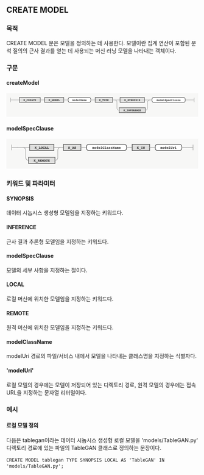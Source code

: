## CREATE MODEL

### 목적

CREATE MODEL 문은 모델을 정의하는 데 사용한다. 모델이란 집계 연산이 포함된 분석 질의의 근사 결과를 얻는 데 사용되는 머신 러닝 모델을 나타내는 객체이다.


### 구문

#### createModel
![](diagram/createModel.png)

#### modelSpecClause
![](diagram/modelSpecClause.png)


### 키워드 및 파라미터

#### SYNOPSIS

데이터 시놉시스 생성형 모델임을 지정하는 키워드다.

#### INFERENCE

근사 결과 추론형 모델임을 지정하는 키워드다.

#### modelSpecClause

모델의 세부 사항을 지정하는 절이다.

#### LOCAL

로컬 머신에 위치한 모델임을 지정하는 키워드다.

#### REMOTE

원격 머신에 위치한 모델임을 지정하는 키워드다.

#### modelClassName

modelUri 경로의 파일/서비스 내에서 모델을 나타내는 클래스명을 지정하는 식별자다.

#### 'modelUri'

로컬 모델의 경우에는 모델이 저장되어 있는 디렉토리 경로, 원격 모델의 경우에는 접속 URL을 지정하는 문자열 리터럴이다. 


### 예시

#### 로컬 모델 정의

다음은 tablegan이라는 데이터 시놉시스 생성형 로컬 모델을 'models/TableGAN.py' 디렉토리 경로에 있는 파일의 TableGAN 클래스로 정의하는 문장이다.
```console
CREATE MODEL tablegan TYPE SYNOPSIS LOCAL AS 'TableGAN' IN 'models/TableGAN.py';
```
